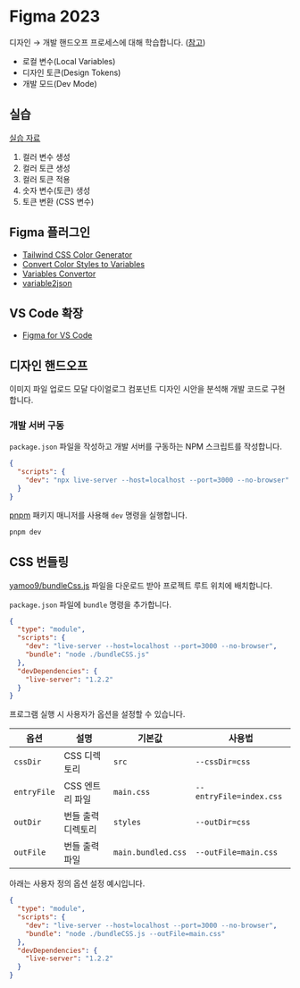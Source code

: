 # Figma 2023

디자인 → 개발 핸드오프 프로세스에 대해 학습합니다. ([참고](https://help.figma.com/hc/en-us/articles/14506821864087))

- 로컬 변수(Local Variables)
- 디자인 토큰(Design Tokens)
- 개발 모드(Dev Mode)

## 실습

[실습 자료](<https://www.figma.com/file/giZz3GzTDKyfzlthyFdLe9/UI-Design-%E2%86%92-Begin-(with-Figma-2023)?type=design&node-id=1%3A2&mode=design&t=WYGdvFzoEEJr6RPC-1>)

1. 컬러 변수 생성
1. 컬러 토큰 생성
1. 컬러 토큰 적용
1. 숫자 변수(토큰) 생성
1. 토큰 변환 (CSS 변수)

## Figma 플러그인

- [Tailwind CSS Color Generator](https://www.figma.com/community/plugin/1242548152689430610/Tailwind-CSS-Color-Generator)
- [Convert Color Styles to Variables](https://www.figma.com/community/plugin/1253946217627460950/Convert-Color-Styles-to-Variables)
- [Variables Convertor](https://www.figma.com/community/plugin/1256000104406722117/Variables-Converter)
- [variable2json](https://www.figma.com/community/plugin/1253571037276959291)

## VS Code 확장

- [Figma for VS Code](https://marketplace.visualstudio.com/items?itemName=figma.figma-vscode-extension)

## 디자인 핸드오프

이미지 파일 업로드 모달 다이얼로그 컴포넌트 디자인 시안을 분석해 개발 코드로 구현합니다.

### 개발 서버 구동

`package.json` 파일을 작성하고 개발 서버를 구동하는 NPM 스크립트를 작성합니다.

```json
{
  "scripts": {
    "dev": "npx live-server --host=localhost --port=3000 --no-browser"
  }
}
```

[pnpm](https://pnpm.io/ko/) 패키지 매니저를 사용해 `dev` 명령을 실행합니다.

```sh
pnpm dev
```

## CSS 번들링

[yamoo9/bundleCss.js](https://gist.github.com/yamoo9/f9bfdfe58c5d84d3c1c0bda46be5a440) 파일을 다운로드 받아 프로젝트 루트 위치에 배치합니다.

`package.json` 파일에 `bundle` 명령을 추가합니다.

```json
{
  "type": "module",
  "scripts": {
    "dev": "live-server --host=localhost --port=3000 --no-browser",
    "bundle": "node ./bundleCSS.js"
  },
  "devDependencies": {
    "live-server": "1.2.2"
  }
}
```

프로그램 실행 시 사용자가 옵션을 설정할 수 있습니다.

| 옵션        | 설명               | 기본값             | 사용법                  |
| ----------- | ------------------ | ------------------ | ----------------------- |
| `cssDir`    | CSS 디렉토리       | `src`              | `--cssDir=css`          |
| `entryFile` | CSS 엔트리 파일    | `main.css`         | `--entryFile=index.css` |
| `outDir`    | 번들 출력 디렉토리 | `styles`           | `--outDir=css`          |
| `outFile`   | 번들 출력 파일     | `main.bundled.css` | `--outFile=main.css`    |

아래는 사용자 정의 옵션 설정 예시입니다.

```json
{
  "type": "module",
  "scripts": {
    "dev": "live-server --host=localhost --port=3000 --no-browser",
    "bundle": "node ./bundleCSS.js --outFile=main.css"
  },
  "devDependencies": {
    "live-server": "1.2.2"
  }
}
```
